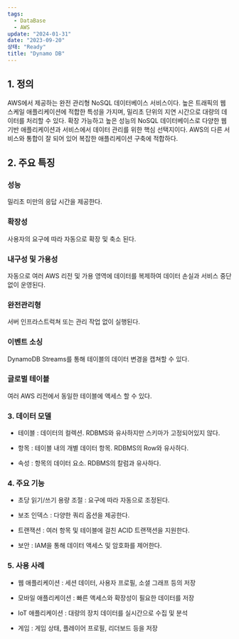 ```yaml
---
tags:
  - DataBase
  - AWS
update: "2024-01-31"
date: "2023-09-20"
상태: "Ready"
title: "Dynamo DB"
---
```

## 1. 정의

AWS에서 제공하는 완전 관리형 NoSQL 데이터베이스 서비스이다. 높은 트래픽의 웹 스케일 애플리케이션에 적합한 특성을 가지며, 밀리초 단위의 지연 시간으로 대량의 데이터를 처리할 수 있다.
확장 가능하고 높은 성능의 NoSQL 데이터베이스로 다양한 웹 기반 애플리케이션과 서비스에서 데이터 관리를 위한 핵심 선택지이다. AWS의 다른 서비스와 통합이 잘 되어 있어 복잡한 애플리케이션 구축에 적합하다.

## 2. 주요 특징

### 성능

밀리초 미만의 응답 시간을 제공한다.

### 확장성

사용자의 요구에 따라 자동으로 확장 및 축소 된다.

### 내구성 및 가용성

자동으로 여러 AWS 리전 및 가용 영역에 데이터를 복제하여 데이터 손실과 서비스 중단 없이 운영된다.

### 완전관리형

서버 인프라스트럭쳐 또는 관리 작업 없이 실행된다.

### 이벤트 소싱

DynamoDB Streams를 통해 테이블의 데이터 변경을 캡쳐할 수 있다.

### 글로벌 테이블

여러 AWS 리전에서 동일한 테이블에 액세스 할 수 있다.

### 3. 데이터 모델

- 테이블 : 데이터의 컬렉션. RDBMS와 유사하지만 스키마가 고정되어있지 않다.

- 항목 : 테이블 내의 개별 데이터 항목. RDBMS의 Row와 유사하다.

- 속성 : 항목의 데이터 요소. RDBMS의 칼럼과 유사하다.

### 4. 주요 기능

- 초당 읽기/쓰기 용량 조절 : 요구에 따라 자동으로 조정된다.

- 보조 인덱스 : 다양한 쿼리 옵션을 제공한다.

- 트랜잭션 : 여러 항목 및 테이블에 걸친 ACID 트랜잭션을 지원한다.

- 보안 : IAM을 통해 데이터 액세스 및 암호화를 제어한다.

### 5. 사용 사례

- 웹 애플리케이션 : 세션 데이터, 사용자 프로필, 소셜 그래프 등의 저장

- 모바일 애플리케이션 : 빠른 액세스와 확장성이 필요한 데이터를 저장

- IoT 애플리케이션 : 대량의 장치 데이터를 실시간으로 수집 및 분석

- 게임 : 게임 상태, 플레이어 프로필, 리더보드 등을 저장




